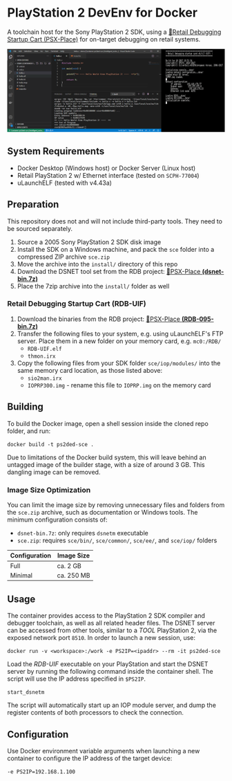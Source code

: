 # PlayStation 2 DevEnv for Docker

A toolchain host for the Sony PlayStation 2 SDK, using a [&#128279;Retail Debugging Startup Cart (PSX-Place)](https://www.psx-place.com/threads/retail-debugging-startup-card.14027/) for on-target debugging on retail systems.

<img src="scr.png"/>

## System Requirements

- Docker Desktop (Windows host) or Docker Server (Linux host)
- Retail PlayStation 2 w/ Ethernet interface (tested on `SCPH-77004`)
- uLaunchELF (tested with v4.43a)

## Preparation

This repository does not and will not include third-party tools. They need to be sourced separately.

1. Source a 2005 Sony PlayStation 2 SDK disk image
2. Install the SDK on a Windows machine, and pack the `sce` folder into a compressed ZIP archive `sce.zip`
3. Move the archive into the `install/` directory of this repo
4. Download the DSNET tool set from the RDB project: [&#128279;PSX-Place **(dsnet-bin.7z)**](https://www.psx-place.com/threads/retail-debugging-startup-card.14027/)
5. Place the 7zip archive into the `install/` folder as well

### Retail Debugging Startup Cart (RDB-UIF)

1. Download the binaries from the RDB project: [&#128279;PSX-Place **(RDB-095-bin.7z)**](https://www.psx-place.com/threads/retail-debugging-startup-card.14027/)
2. Transfer the following files to your system, e.g. using uLaunchELF's FTP server. Place them in a new folder on your memory card, e.g. `mc0:/RDB/`
    - `RDB-UIF.elf`
    - `thmon.irx`
3. Copy the following files from your SDK folder `sce/iop/modules/` into the same memory card location, as those listed above:
    - `sio2man.irx`
    - `IOPRP300.img` - rename this file to `IOPRP.img` on the memory card

## Building

To build the Docker image, open a shell session inside the cloned repo folder, and run:

    docker build -t ps2ded-sce .

Due to limitations of the Docker build system, this will leave behind an untagged image of the builder stage, with a size of around 3 GB. This dangling image can be removed.

### Image Size Optimization

You can limit the image size by removing unnecessary files and folders from the `sce.zip` archive, such as documentation or Windows tools. The minimum configuration consists of:

* `dsnet-bin.7z`: only requires `dsnetm` executable
* `sce.zip`: requires `sce/bin/`, `sce/common/`, `sce/ee/`, and `sce/iop/` folders

| Configuration | Image Size |
|---------------|------------|
| Full          | ca. 2 GB   |
| Minimal       | ca. 250 MB |

## Usage

The container provides access to the PlayStation 2 SDK compiler and debugger toolchain, as well as all related header files. The DSNET server can be accessed from other tools, similar to a *TOOL* PlayStation 2, via the exposed network port `8510`. In order to launch a new session, use:

    docker run -v <workspace>:/work -e PS2IP=<ipaddr> --rm -it ps2ded-sce

Load the *RDB-UIF* executable on your PlayStation and start the DSNET server by running the following command inside the container shell. The script will use the IP address specified in `$PS2IP`.

    start_dsnetm

The script will automatically start up an IOP module server, and dump the register contents of both processors to check the connection.

## Configuration

Use Docker environment variable arguments when launching a new container to configure the IP address of the target device:

    -e PS2IP=192.168.1.100